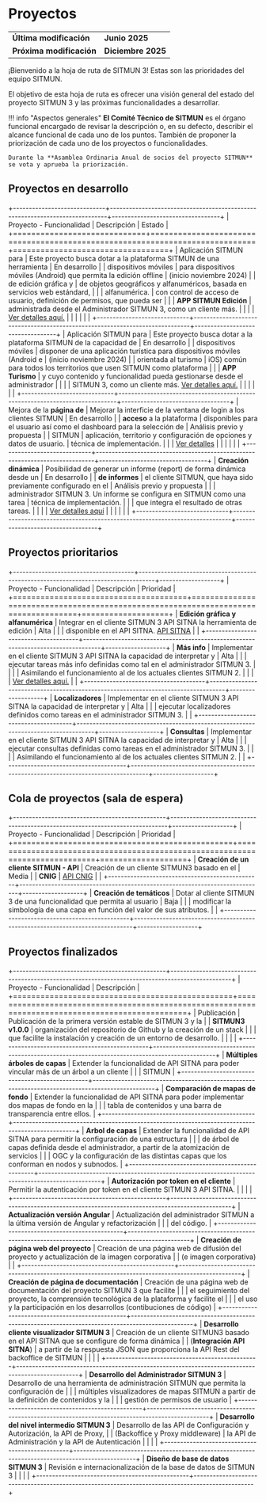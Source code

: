 # Proyectos

<table>
    <tr>
        <td><strong>Última modificación</strong></td>
        <td><strong>Junio 2025</strong></td>
    </tr>
    <tr>
        <td><strong>Próxima modificación</strong></td>
        <td><strong>Diciembre 2025</strong></td>
    </tr>
</table>

¡Bienvenido a la hoja de ruta de SITMUN 3! Estas son las prioridades del equipo SITMUN.

El objetivo de esta hoja de ruta es ofrecer una visión general del estado del proyecto SITMUN 3 y las próximas funcionalidades a desarrollar.

!!! info "Aspectos generales"
    **El Comité Técnico de SITMUN** es el órgano funcional encargado de revisar la descripción o,
    en su defecto, describir el alcance funcional de cada uno de los puntos.
    También de proponer la priorización de cada uno de los proyectos o funcionalidades.

    Durante la **Asamblea Ordinaria Anual de socios del proyecto SITMUN** se vota y aprueba la priorización.

## Proyectos en desarrollo

+-----------------------------+-----------------------------------------------------------------------------+----------------------------------+
| Proyecto - Funcionalidad    | Descripción                                                                 | Estado                           |
+=============================+=============================================================================+==================================+
| Aplicación SITMUN para      | Este proyecto busca dotar a la plataforma SITMUN de una herramienta         | En desarrollo                    |
| dispositivos móviles        | para dispositivos móviles (Android) que permita la edición offline          | (inicio noviembre 2024)          |
| de edición gráfica y        | de objetos geográficos y alfanuméricos, basada en servicios web estándard,  |                                  |
| alfanumérica.               | con control de acceso de usuario, definición de permisos, que pueda ser     |                                  |
| **APP SITMUN Edición**      | administrada desde el Administrador SITMUN 3, como un cliente más.          |                                  |
|                             | [Ver detalles aquí.](roadmap/app-turismo.md)                                |                                  |
|                             |                                                                             |                                  |
+-----------------------------+-----------------------------------------------------------------------------+----------------------------------+
| Aplicación SITMUN para      | Este proyecto busca dotar a la plataforma SITMUN de la capacidad de         | En desarrollo                    |
| dispositivos móviles        | disponer de una aplicación turística para dispositivos móviles (Android e   | (inicio noviembre 2024)          |
| orientada al turismo        | iOS) común para todos los territorios que usen SITMUN como plataforma       |                                  |
| **APP Turismo**             | y cuyo contenido y funcionalidad pueda gestionarse desde el administrador   |                                  |
|                             | SITMUN 3, como un cliente más. [Ver detalles aquí.](roadmap/app-turismo.md) |                                  |
|                             |                                                                             |                                  |
+-----------------------------+-----------------------------------------------------------------------------+----------------------------------+
| Mejora de la **página de**  | Mejorar la interficie de la ventana de login a los clientes SITMUN          | En desarrollo                    |
| **acceso** a la plataforma  | disponibles para el usuario así como el dashboard para la selección de      | Análisis previo y propuesta      |
| SITMUN                      | aplicación, territorio y configuración de opciones y datos de usuario.      | técnica de implementación.       |
|                             | [Ver detalles](roadmap/mejora-ui-login-dashboard-cliente.md)                |                                  |
|                             |                                                                             |                                  |
+-----------------------------+-----------------------------------------------------------------------------+----------------------------------+
| **Creación dinámica**       | Posibilidad de generar un informe (report) de forma dinámica desde un       | En desarrollo                    |
| **de informes**             | el cliente SITMUN, que haya sido previamente configurado en el              | Análisis previo y propuesta      |
|                             | administrador SITMUN 3. Un informe se configura en SITMUN como una tarea    | técnica de implementación.       |
|                             | que integra el resultado de otras tareas.                                   |                                  |
|                             | [Ver detalles aquí](roadmap/informe.md)                                     |                                  |
|                             |                                                                             |                                  |
+-----------------------------+-----------------------------------------------------------------------------+----------------------------------+


## Proyectos prioritarios

+--------------------------------------+-----------------------------------------------------------------------------------+-------------------+
| Proyecto - Funcionalidad             | Descripción                                                                       | Prioridad         |
+======================================+===================================================================================+===================+
| **Edición gráfica y alfanumérica**   | Integrar en el cliente SITMUN 3 API SITNA la herramienta de edición               | Alta              |
|                                      | disponible en el API SITNA.  [API SITNA](https://github.com/IGN-CNIG/API-CNIG)    |                   |
+--------------------------------------+-----------------------------------------------------------------------------------+-------------------+
| **Más info**                         | Implementar en el cliente SITMUN 3 API SITNA la capacidad de interpretar y        | Alta              |
|                                      | ejecutar tareas más info definidas como tal en el administrador SITMUN 3.         |                   |
|                                      | Asimilando el funcionamiento al de los actuales clientes SITMUN 2.                |                   |
|                                      | [Ver detalles aquí.](roadmap/mas-info-avanzado.md)                                |                   |
+--------------------------------------+-----------------------------------------------------------------------------------+-------------------+
| **Localizadores**                    | Implementar en el cliente SITMUN 3 API SITNA la capacidad de interpretar y        | Alta              |
|                                      | ejecutar localizadores definidos como tareas en el administrador SITMUN 3.        |                   |
+--------------------------------------+-----------------------------------------------------------------------------------+-------------------+
| **Consultas**                        | Implementar en el cliente SITMUN 3 API SITNA la capacidad de interpretar y        | Alta              |
|                                      | ejecutar consultas definidas como tareas en el administrador SITMUN 3.            |                   |
|                                      | Asimilando el funcionamiento al de los actuales clientes SITMUN 2.                |                   |
+--------------------------------------+-----------------------------------------------------------------------------------+-------------------+

## Cola de proyectos (sala de espera)

+------------------------------------------------+-----------------------------------------------------------------------------+-------------------+
| Proyecto - Funcionalidad                       | Descripción                                                                 | Prioridad         |
+================================================+=============================================================================+===================+
| **Creación de un cliente SITMUN - API**        | Creación de un cliente SITMUN3 basado en el                                 | Media             |
| **CNIG**                                       | [API CNIG](https://github.com/IGN-CNIG/API-CNIG)                            |                   |
+------------------------------------------------+-----------------------------------------------------------------------------+-------------------+
| **Creación de temáticos**                      | Dotar al cliente SITMUN 3 de una funcionalidad que permita al usuario       | Baja              |
|                                                | modificar la simbología de una capa en función del valor de sus atributos.  |                   |
+------------------------------------------------+-----------------------------------------------------------------------------+-------------------+


## Proyectos finalizados

+------------------------------------------------+-------------------------------------------------------------------------------------------------+
| Proyecto - Funcionalidad                       | Descripción                                                                                     |
+================================================+=================================================================================================+
| Publicación                                    | Publicación de la primera versión estable de SITMUN 3 y la                                      |
| **SITMUN3 v1.0.0**                             | organización del repositorio de Github y la creación de un stack                                |
|                                                | que facilite la instalación y creación de un entorno de desarrollo.                             |
|                                                |                                                                                                 |
+------------------------------------------------+-------------------------------------------------------------------------------------------------+
| **Múltiples árboles de capas**                 | Extender la funcionalidad de API SITNA para poder vincular más de un árbol a un cliente         |
|                                                | SITMUN                                                                                          |
+------------------------------------------------+-------------------------------------------------------------------------------------------------+
| **Comparación de mapas de fondo**              | Extender la funcionalidad de API SITNA para poder implementar dos mapas de fondo en la          |
|                                                | tabla de contenidos y una barra de transparencia entre ellos.                                   |
+------------------------------------------------+-------------------------------------------------------------------------------------------------+
| **Arbol de capas**                             | Extender la funcionalidad de API SITNA para permitir la configuración de una estructura         |
|                                                | de árbol de capas definida desde el administrador, a partir de la atomización de servicios      |
|                                                | OGC y la configuración de las distintas capas que los conforman en nodos y subnodos.            |
+------------------------------------------------+-------------------------------------------------------------------------------------------------+
| **Autorización por token en el cliente**       | Permitir la autenticación por token en el cliente SITMUN 3 API SITNA.                           |
|                                                |                                                                                                 |
+------------------------------------------------+-------------------------------------------------------------------------------------------------+
| **Actualización versión Angular**              | Actualización del administrador SITMUN a la última versión de Ángular y refactorización         |
|                                                | del código.                                                                                     |
+------------------------------------------------+-------------------------------------------------------------------------------------------------+
| **Creación de página web del proyecto**        | Creación de una página web de difusión del proyecto y actualización de la imagen corporativa    |
|  (e imagen corporativa)                        |                                                                                                 |
+------------------------------------------------+-------------------------------------------------------------------------------------------------+
| **Creación de página de documentación**        | Creación de una página web de documentación del proyecto SITMUN 3 que facilite                  |
|                                                | el seguimiento del proyecto, la comprensión tecnológica de la plataforma y facilite el          |
|                                                | el uso y la participación en los desarrollos (contibuciones de código)                          |
+------------------------------------------------+-------------------------------------------------------------------------------------------------+
| **Desarrollo cliente visualizador SITMUN 3**   | Creación de un cliente SITMUN3 basado en el API SITNA que se configure de forma dinámica        |
| (**Integración  API SITNA**)                   | a partir de la respuesta JSON que proporciona la API Rest del backoffice de SITMUN              |
|                                                |                                                                                                 |
+------------------------------------------------+-------------------------------------------------------------------------------------------------+
| **Desarrollo del Administrador SITMUN 3**      | Desarrollo de una herramienta de administración SITMUN que permita la configuración de          |
|                                                | múltiples visualizadores de mapas SITMUN a partir de la definición de contenidos y la           |
|                                                | gestión de permisos de usuario                                                                  |
+------------------------------------------------+-------------------------------------------------------------------------------------------------+
| **Desarrollo del nivel intermedio SITMUN 3**   | Desarrollo de las API de Configuración y Autorización, la API de Proxy,                         |
| (Backoffice y Proxy middleware)                | la API de Administración y la API de Autenticación                                              |
|                                                |                                                                                                 |
+------------------------------------------------+-------------------------------------------------------------------------------------------------+
| **Diseño de base de datos SITMUN 3**           | Revisión e internacionalización de la base de datos de SITMUN 3                                 |
|                                                |                                                                                                 |
+------------------------------------------------+-------------------------------------------------------------------------------------------------+

